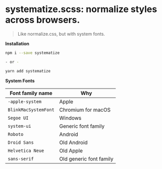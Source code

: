 systematize.scss: normalize styles across browsers.
===

> Like normalize.css, but with system fonts.

**Installation**

```sh
npm i --save systematize

- or -

yarn add systematize
```

**System Fonts**

| Font family name | Why
| --- | ---
| `-apple-system` | Apple
| `BlinkMacSystemFont` | Chromium for macOS
| `Segoe UI` | Windows
| `system-ui` | Generic font family
| `Roboto` | Android
| `Droid Sans` | Old Android
| `Helvetica Neue` | Old Apple
| `sans-serif` | Old generic font family
